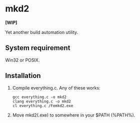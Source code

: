 mkd2
====

**[WIP]**

Yet another build automation utility.

System requirement
------------------

Win32 or POSIX.

Installation
------------

1. Compile everything.c. Any of these works:

	```shell
	gcc everything.c -o mkd2
	clang everything.c -o mkd2
	cl everything.c /Femkd2.exe
	```

2. Move mkd2(.exe) to somewhere in your $PATH (%PATH%).
